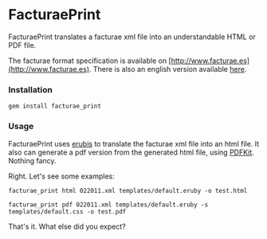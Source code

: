 # FacturaePrint

FacturaePrint translates a facturae xml file into an understandable HTML or PDF file.

The facturae format specification is available on [http://www.facturae.es](http://www.facturae.es). There is also an english version available [here](http://www.facturae.es/es-ES/Documentacion/EsquemaFormato/Esquema%20Formato/Versi%C3%B3n%203_2/Esquema_ingles_v3_2.pdf).

### Installation

    gem install facturae_print

### Usage

FacturaePrint uses [erubis](http://www.kuwata-lab.com/erubis) to translate the facturae xml file into an html file. It also can generate a pdf version from the generated html file, using [PDFKit](http://github.com/jdpace/PDFKit). Nothing fancy.

Right. Let's see some examples:

    facturae_print html 022011.xml templates/default.eruby -o test.html

    facturae_print pdf 022011.xml templates/default.eruby -s templates/default.css -o test.pdf

That's it. What else did you expect?